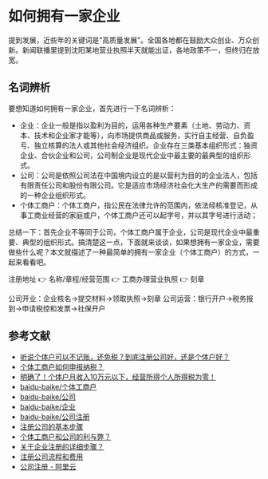 # 如何拥有一家企业

提到发展，近些年的关键词是"高质量发展"。全国各地都在鼓励大众创业、万众创新。新闻联播里提到沈阳某地营业执照半天就能出证，各地政策不一，但终归在放宽。

## 名词辨析

要想知道如何拥有一家企业，首先进行一下名词辨析：

- 企业：企业一般是指以盈利为目的，运用各种生产要素（土地、劳动力、资本、技术和企业家才能等），向市场提供商品或服务，实行自主经营、自负盈亏、独立核算的法人或其他社会经济组织。企业存在三类基本组织形式：独资企业、合伙企业和公司，公司制企业是现代企业中最主要的最典型的组织形式。
- 公司：公司是依照公司法在中国境内设立的是以营利为目的的企业法人，包括有限责任公司和股份有限公司。它是适应市场经济社会化大生产的需要而形成的一种企业组织形式。
- 个体工商户：个体工商户，指公民在法律允许的范围内，依法经核准登记，从事工商业经营的家庭或户，个体工商户还可以起字号，并以其字号进行活动；

总结一下：首先企业不等同于公司，个体工商户属于企业，公司是现代企业中最重要、典型的组织形式。搞清楚这一点，下面就来谈谈，如果想拥有一家企业，需要做些什么呢？本文就描述了一种最简单的拥有一家企业（个体工商户）的方式，一起来看看吧。

注册地址 👉 名称/章程/经营范围 👉 工商办理营业执照 👉 刻章

公司开业：企业核名→提交材料→领取执照→刻章 
公司运营：银行开户→税务报到→申请税控和发票→社保开户

## 参考文献

- [听说个体户可以不记账，还免税？到底注册公司好，还是个体户好？](https://baike.baidu.com/tashuo/browse/content?id=936cd571087653d061412ac1&lemmaId=267405&fromLemmaModule=pcBottom)
- [个体工商户如何申报纳税？](https://baike.baidu.com/tashuo/browse/content?id=d44f4524be5c55abe3205c46&lemmaId=267405&fromLemmaModule=pcBottom)
- [明确了！个体户月收入10万元以下，经营所得个人所得税为零！](https://baike.baidu.com/tashuo/browse/content?id=d6e5cbd737603aefbb964f84&lemmaId=267405&fromLemmaModule=pcBottom)
- [baidu-baike/个体工商户](https://baike.baidu.com/item/个体工商户/267405?fr=aladdin)
- [baidu-baike/公司](https://baike.baidu.com/item/公司/251430)
- [baidu-baike/企业](https://baike.baidu.com/item/企业/707680?fr=aladdin)
- [baidu-baike/公司注册](https://baike.baidu.com/item/公司注册/3960972)
- [注册公司的基本步骤](https://jingyan.baidu.com/article/86f4a73e77035e37d652698e.html)
- [个体工商户和公司的利与弊？](https://www.zhihu.com/question/296767652)
- [关于企业注册的详细步骤？](https://jingyan.baidu.com/article/e5c39bf57b19a739d76033ed.html)
- [注册公司流程和费用](https://jingyan.baidu.com/article/e5c39bf57b19a739d76033ed.html)
- [公司注册 - 阿里云](https://gs.aliyun.com/?spm=5176.13203013.lwyzukpdh.5.5ef431f9DVIVXu&aly_as=rgcWLO2y)